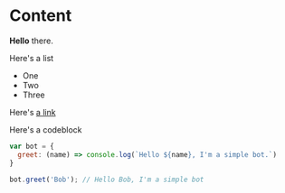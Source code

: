 # Content

__Hello__ there.

Here's a list
- One
- Two
- Three

Here's [a link][Google]

Here's a codeblock
```js
var bot = {
  greet: (name) => console.log(`Hello ${name}, I'm a simple bot.`)
}

bot.greet('Bob'); // Hello Bob, I'm a simple bot
```

[Google]: https://www.google.com